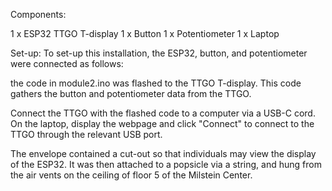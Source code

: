 Components:

1 x ESP32 TTGO T-display
1 x Button
1 x Potentiometer 
1 x Laptop

Set-up:
To set-up this installation, the ESP32, button, and potentiometer were connected as follows:



the code in module2.ino was flashed to the TTGO T-display. This code gathers the button and potentiometer data from the TTGO.

Connect the TTGO with the flashed code to a computer via a USB-C cord. On the laptop, display the webpage and click "Connect" to connect to the TTGO through the relevant USB port.

The envelope contained a cut-out so that individuals may view the display of the ESP32. It was then attached to a popsicle via a string, and hung from the air vents on the ceiling of floor 5 of the Milstein Center. 

